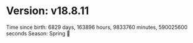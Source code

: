 # Version: v18.8.11
Time since birth: 6829 days, 163896 hours, 9833760 minutes, 590025600 seconds
Season: Spring 🌸
